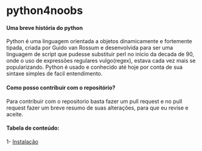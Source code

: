 # python4noobs

<h4>Uma breve história do python</h4>
Python é uma linguagem orientada a objetos dinamicamente e fortemente tipada, criada por Guido van Rossum e desenvolvida para ser uma linguagem de script que pudesse substituir perl no inicio da decada de 90, onde o uso de expressões regulares vulgo(regex), estava cada vez mais se popularizando. Python é usado e conhecido até hoje por conta de sua sintaxe simples de facil entendimento.

<h4>Como posso contribuir com o repositório?</h4>
Para contribuir com o repositorio basta fazer um pull request e no pull request fazer um breve resumo de suas alterações, para que eu revise e aceite.

<h4>Tabela de conteúdo:</h4>
1- <a href="https://github.com/BrunoCiccarino/python4noobs/main/instala%C3%A7%C3%A3o/README.md">Instalação</a>
